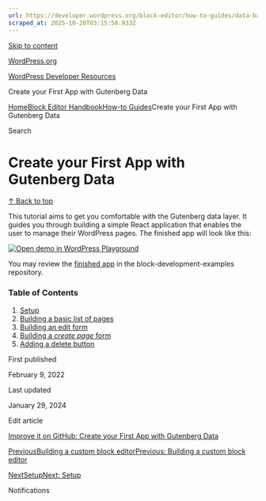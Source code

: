 ```yaml
---
url: https://developer.wordpress.org/block-editor/how-to-guides/data-basics
scraped_at: 2025-10-20T03:15:58.933Z
---
```


[Skip to content](https://developer.wordpress.org/block-editor/how-to-guides/data-basics/#wp--skip-link--target)

[WordPress.org](https://wordpress.org/)

[WordPress Developer Resources](https://developer.wordpress.org/)

Create your First App with Gutenberg Data


[Home](https://developer.wordpress.org/)[Block Editor Handbook](https://developer.wordpress.org/block-editor/)[How-to Guides](https://developer.wordpress.org/block-editor/how-to-guides/)Create your First App with Gutenberg Data

Search

# Create your First App with Gutenberg Data

[↑ Back to top](https://developer.wordpress.org/block-editor/how-to-guides/data-basics/#wp--skip-link--target)

This tutorial aims to get you comfortable with the Gutenberg data layer. It guides you through building a simple React application that enables the user to manage their WordPress pages. The finished app will look like this:

[![Open demo in WordPress Playground](https://i0.wp.com/raw.githubusercontent.com/WordPress/gutenberg/HEAD/docs/how-to-guides/data-basics/media/list-of-pages/part1-finished.jpg?ssl=1)](https://playground.wordpress.net/?blueprint-url=https://raw.githubusercontent.com/WordPress/block-development-examples/trunk/plugins/data-basics-59c8f8/_playground/blueprint.json "Opens demo in WordPress Playground")

You may review the [finished app](https://github.com/WordPress/block-development-examples/tree/trunk/plugins/data-basics-59c8f8) in the block-development-examples repository.

### Table of Contents

1. [Setup](https://developer.wordpress.org/block-editor/how-to-guides/data-basics/1-data-basics-setup/)
2. [Building a basic list of pages](https://developer.wordpress.org/block-editor/how-to-guides/data-basics/2-building-a-list-of-pages/)
3. [Building an edit form](https://developer.wordpress.org/block-editor/how-to-guides/data-basics/3-building-an-edit-form/)
4. [Building a _create page_ form](https://developer.wordpress.org/block-editor/how-to-guides/data-basics/4-building-a-create-page-form/)
5. [Adding a delete button](https://developer.wordpress.org/block-editor/how-to-guides/data-basics/5-adding-a-delete-button/)

First published

February 9, 2022

Last updated

January 29, 2024

Edit article

[Improve it on GitHub: Create your First App with Gutenberg Data](https://github.com/WordPress/gutenberg/edit/trunk/docs/how-to-guides/data-basics/README.md)

[PreviousBuilding a custom block editorPrevious: Building a custom block editor](https://developer.wordpress.org/block-editor/how-to-guides/platform/custom-block-editor/)

[NextSetupNext: Setup](https://developer.wordpress.org/block-editor/how-to-guides/data-basics/1-data-basics-setup/)

Notifications